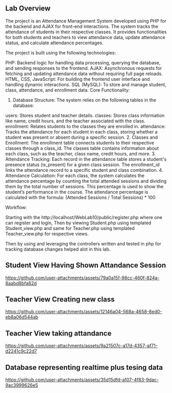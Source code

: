 ## Lab Overview
The project is an Attendance Management System developed using PHP for the backend and AJAX for front-end interactions. The system tracks the attendance of students in their respective classes. It provides functionalities for both students and teachers to view attendance data, update attendance status, and calculate attendance percentages.

The project is built using the following technologies:

PHP: Backend logic for handling data processing, querying the database, and sending responses to the frontend.
AJAX: Asynchronous requests for fetching and updating attendance data without requiring full page reloads.
HTML, CSS, JavaScript: For building the frontend user interface and handling dynamic interactions.
SQL (MySQL): To store and manage student, class, attendance, and enrollment data.
Core Functionality:
1. Database Structure:
The system relies on the following tables in the database:

users: Stores student and teacher details.
classes: Stores class information like name, credit hours, and the teacher associated with the class.
enrollment: Relates students to the classes they are enrolled in.
attendance: Tracks the attendance for each student in each class, storing whether a student was present or absent during a specific session.
2. Classes and Enrollment:
The enrollment table connects students to their respective classes through a class_id.
The classes table contains information about each class, such as the teacher, class name, credit hours, and more.
3. Attendance Tracking:
Each record in the attendance table stores a student's presence status (is_present) for a given class session. The enrollment_id links the attendance record to a specific student and class combination.
4. Attendance Calculation:
For each class, the system calculates the attendance percentage by counting the total attended sessions and dividing them by the total number of sessions. This percentage is used to show the student’s performance in the course.
The attendance percentage is calculated with the formula:
(Attended Sessions / Total Sessions) * 100

Workflow:

Starting with the http://localhost/WebLab10/public/register.php where one can register and login,
Then by viewing Student.php using templated Student_view.php and same for Teacher.php using templated Teacher_view.php for respective views.

Then by using and leveraging the controllers written and tested in php for tracking database changes helped alot in this lab.



## Student View Having Shown Attandance Session

https://github.com/user-attachments/assets/79a0a15f-98cc-460f-824a-8aabd8bfa82d


## Teacher View Creating new class

https://github.com/user-attachments/assets/12146a04-568a-4658-8ed0-eb8a06d544ab


## Teacher View taking attandance

https://github.com/user-attachments/assets/9a21507c-a17d-4357-af71-d2241c9c22d7


## Database representing realtime plus tesing data

https://github.com/user-attachments/assets/35d15dfd-a107-4f83-9dac-9ac3999626e5




